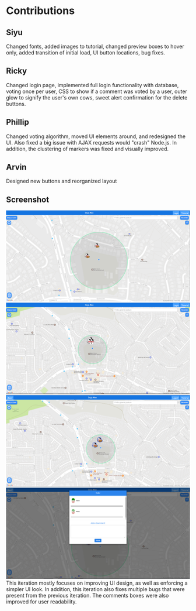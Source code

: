 # Contributions

## Siyu
Changed fonts, added images to tutorial, changed preview boxes to hover only, added transition of initial load, UI button locations, bug fixes.

## Ricky
Changed login page, implemented full login functionality with database, voting once per user, CSS to show if a comment was voted by a user, outer glow to signify the user's own cows, sweet alert confirmation for the delete buttons.

## Phillip
Changed voting algorithm, moved UI elements around, and redesigned the UI. Also fixed a big issue with AJAX
requests would "crash" Node.js. In addition, the clustering of markers was fixed and visually improved.

## Arvin
Designed new buttons and reorganized layout

## Screenshot
![Screenshot](Images/Milestone14_1.png)
![Screenshot](Images/Milestone14_2.png)
![Screenshot](Images/Milestone14_3.png)
![Screenshot](Images/Milestone14_4.png)
This iteration mostly focuses on improving UI design, as well as enforcing a simpler UI look. In addition,
this iteration also fixes multiple bugs that were present from the previous iteration. The comments boxes
were also improved for user readability.
